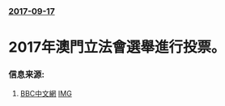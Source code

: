 ### [2017-09-17](/news/2017/09/17/index.md)

##### 
# 2017年澳門立法會選舉進行投票。 




### 信息来源:

1. [BBC中文網](http://www.bbc.com/zhongwen/simp/chinese-news-41158243) [IMG](https://ichef.bbci.co.uk/news/1024/branded_zhongwen/F7B9/production/_97671436_gettyimages-841411710.jpg)
